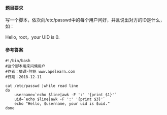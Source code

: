 #### 题目要求
写一个脚本，依次向/etc/passwd中的每个用户问好，并且说出对方的ID是什么，如：

Hello, root，your UID is 0.

#### 参考答案
```
#!/bin/bash
#这个脚本用来问候用户
#作者：猿课-阿铭 www.apelearn.com
#日期：2018-12-11

cat /etc/passwd |while read line
do
    username=`echo $line|awk -F ':' '{print $1}'`
    uid=`echo $line|awk -F ':' '{print $3}'`
    echo "Hello, $username, your uid is $uid."
done

```
